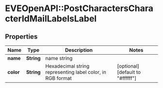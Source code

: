 # EVEOpenAPI::PostCharactersCharacterIdMailLabelsLabel

## Properties
Name | Type | Description | Notes
------------ | ------------- | ------------- | -------------
**name** | **String** | name string | 
**color** | **String** | Hexadecimal string representing label color, in RGB format | [optional] [default to &quot;#ffffff&quot;]


